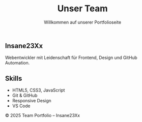 <!DOCTYPE html>
<html lang="de">
<head>
  <meta charset="UTF-8" />
  <meta name="viewport" content="width=device-width, initial-scale=1.0" />
  <title>Team Portfolio</title>
  <link rel="stylesheet" href="styles.css" />
</head>
<body>
  <header>
    <h1>Unser Team</h1>
    <p>Willkommen auf unserer Portfolioseite</p>
  </header>

  <section class="team-member">
    <h2>Insane23Xx</h2>
    <p>Webentwickler mit Leidenschaft für Frontend, Design und GitHub Automation.</p>
  </section>

  <section class="skills">
    <h2>Skills</h2>
    <ul>
      <li>HTML5, CSS3, JavaScript</li>
      <li>Git & GitHub</li>
      <li>Responsive Design</li>
      <li>VS Code</li>
    </ul>
  </section>

  <footer>
    <p>&copy; 2025 Team Portfolio – Insane23Xx</p>
  </footer>
</body>
</html>
